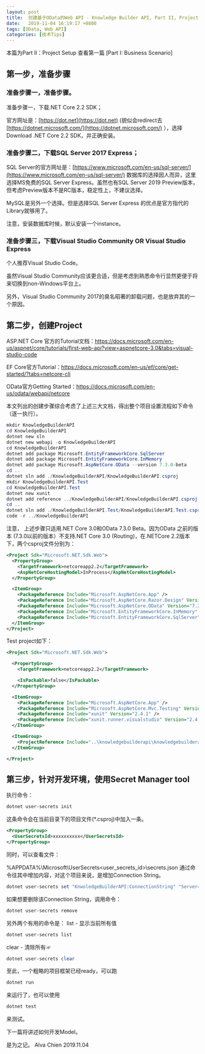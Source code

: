 ```yaml
---
layout: post
title:  创建基于OData的Web API - Knowledge Builder API, Part II, Project Setup
date:   2019-11-04 16:19:17 +0800
tags: [OData, Web API]
categories: [技术Tips]
---
```

本篇为Part II：Project Setup
查看第一篇 [Part I:  Business Scenario] 


## 第一步，准备步骤
### 准备步骤一，准备步骤。

准备步骤一，下载.NET Core 2.2 SDK；

官方网址是：[https://dot.net](https://dot.net) (貌似会redirect去[https://dotnet.microsoft.com/](https://dotnet.microsoft.com/) ），选择Download .NET Core 2.2 SDK，并正确安装。


### 准备步骤二，下载SQL Server 2017 Express；

SQL Server的官方网址是：[https://www.microsoft.com/en-us/sql-server/](https://www.microsoft.com/en-us/sql-server/)
数据库的选择因人而异，这里选择MS免费的SQL Server Express。虽然也有SQL Server 2019 Preview版本，但考虑Preview版本不是RC版本，稳定性上，不建议选择。

MySQL是另外一个选择。但是选择SQL Server Express 的优点是官方指代的Library就够用了。

注意，安装数据库时候，默认安装一个instance。

 

### 准备步骤三，下载Visual Studio Community OR Visual Studio Express

个人推荐Visual Studio Code。

虽然Visual Studio Community应该更合适，但是考虑到熟悉命令行显然更便于将来切换到non-Windows平台上。

另外，Visual Studio Community 2017的臭名昭著的卸载问题，也是放弃其的一个原因。

 

## 第二步，创建Project

ASP.NET Core 官方的Tutorial文档：https://docs.microsoft.com/en-us/aspnet/core/tutorials/first-web-api?view=aspnetcore-3.0&tabs=visual-studio-code

EF Core官方Tutorial：https://docs.microsoft.com/en-us/ef/core/get-started/?tabs=netcore-cli

OData官方Getting Started：https://docs.microsoft.com/en-us/odata/webapi/netcore

本文列出的创建步骤综合考虑了上述三大文档，得出整个项目设置流程如下命令（逐一执行）。

```powershell
mkdir KnowledgeBuilderAPI
cd KnowledgeBuilderAPI
dotnet new sln
dotnet new webapi -o KnowledgeBuilderAPI
cd KnowledgeBuilderAPI
dotnet add package Microsoft.EntityFrameworkCore.SqlServer
dotnet add package Microsoft.EntityFrameworkCore.InMemory
dotnet add package Microsoft.AspNetCore.OData --version 7.3.0-beta
cd ..
dotnet sln add ./KnowledgeBuilderAPI/KnowledgeBuilderAPI.csproj
mkdir KnowledgeBuilderAPI.Test
cd KnowledgeBuilderAPI.Test
dotnet new xunit
dotnet add reference ../KnowledgeBuilderAPI/KnowledgeBuilderAPI.csproj
cd ..
dotnet sln add ./KnowledgeBuilderAPI.Test/KnowledgeBuilderAPI.Test.csproj
code -r ../KnowledgeBuilderAPI
```

注意， 上述步骤只适用.NET Core 3.0和OData 7.3.0 Beta。因为OData 之前的版本 (7.3.0以前的版本）不支持.NET Core 3.0 (Routing)，在.NETCore 2.2版本下，两个csproj文件分别为：

```xml
<Project Sdk="Microsoft.NET.Sdk.Web">
  <PropertyGroup>
    <TargetFramework>netcoreapp2.2</TargetFramework>
    <AspNetCoreHostingModel>InProcess</AspNetCoreHostingModel>
  </PropertyGroup>

  <ItemGroup>
    <PackageReference Include="Microsoft.AspNetCore.App" />
    <PackageReference Include="Microsoft.AspNetCore.Razor.Design" Version="2.2.0" PrivateAssets="All" />
    <PackageReference Include="Microsoft.AspNetCore.OData" Version="7.2.2" />
    <PackageReference Include="Microsoft.EntityFrameworkCore.InMemory" Version="2.2.0" />
    <PackageReference Include="Microsoft.EntityFrameworkCore.SqlServer" Version="2.2.0" />
  </ItemGroup>
</Project>
```


Test project如下：

```xml
<Project Sdk="Microsoft.NET.Sdk.Web">

  <PropertyGroup>
    <TargetFramework>netcoreapp2.2</TargetFramework>

    <IsPackable>false</IsPackable>
  </PropertyGroup>

  <ItemGroup>
    <PackageReference Include="Microsoft.AspNetCore.App" />
    <PackageReference Include="Microsoft.AspNetCore.Mvc.Testing" Version="2.2.0" />
    <PackageReference Include="xunit" Version="2.4.1" />
    <PackageReference Include="xunit.runner.visualstudio" Version="2.4.1" />
  </ItemGroup>

  <ItemGroup>
    <ProjectReference Include="..\knowledgebuilderapi\knowledgebuilderapi.csproj" />
  </ItemGroup>

</Project>
```
 

## 第三步，针对开发环境，使用Secret Manager tool

执行命令：
```powershell
dotnet user-secrets init
```

这条命令会在当前目录下的项目文件(*.csproj)中加入一条。

```xml
<PropertyGroup>
  <UserSecretsId>xxxxxxxxxx</UserSecretsId>
</PropertyGroup>
```

同时，可以查看文件：

%APPDATA%\Microsoft\UserSecrets\<user_secrets_id>\secrets.json
通过命令往其中增加内容，对这个项目来说，是增加Connection String。

```powershell
dotnet user-secrets set "KnwoledgeBuilderAPI:ConnectionString" "Server=.\SQLEXPRESS;Database=knowledgebuilder;Trusted_Connection=True;"
```

如果想要删除该Connection String，调用命令：

```powershell
dotnet user-secrets remove
```

另外两个有用的命令是：
list - 显示当前所有值

```powershell
dotnet user-secrets list
```

clear - 清除所有☞
```powershell
dotnet user-secrets clear
```

至此，一个粗略的项目框架已经ready，可以跑

```powershell
dotnet run
```

来运行了，也可以使用

```powershell
dotnet test
```

来测试。

 

下一篇将讲述如何开发Model。


是为之记。
Alva Chien
2019.11.04

